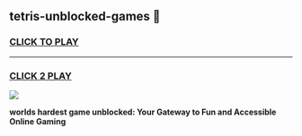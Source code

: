 
## tetris-unblocked-games 👋
<h3>
<a href="https://premium.freeplayer.one?title=tetris-unblocked-games&ref=14F">CLICK TO PLAY</a></h3>
<hr>

<h3>
<a href="https://premium.freeplayer.one?title=tetris-unblocked-games&ref=14F">CLICK 2 PLAY</a>
  
</h3>

<a href="https://premium.freeplayer.one?title=tetris-unblocked-games&ref=12F/"><img src="https://clearcache.store/games.png"></a>


**worlds hardest game unblocked: Your Gateway to Fun and Accessible Online Gaming**
